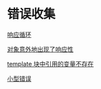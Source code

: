 # 错误收集
<p id="6GmSunR1o3yHMpeb4aEcBi">

[响应循环](./%E5%93%8D%E5%BA%94%E5%BE%AA%E7%8E%AF/index.md)

</p>

<p id="nhGhUeuDvhpzQdmvo7hQMo">

[对象意外地出现了响应性](./%E5%AF%B9%E8%B1%A1%E6%84%8F%E5%A4%96%E5%9C%B0%E5%87%BA%E7%8E%B0%E4%BA%86%E5%93%8D%E5%BA%94%E6%80%A7/index.md)

</p>

<p id="iS3dpiiZyJ6N4QCLNgbhTh">

[template 块中引用的变量不存在](./template%20%E5%9D%97%E4%B8%AD%E5%BC%95%E7%94%A8%E7%9A%84%E5%8F%98%E9%87%8F%E4%B8%8D%E5%AD%98%E5%9C%A8/index.md)

</p>

<p id="81kxgzsiUGVzE6qNHXcGgv">

[小型错误](./%E5%B0%8F%E5%9E%8B%E9%94%99%E8%AF%AF/index.md)

</p>
